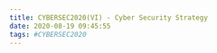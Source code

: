 ```yaml
---
title: CYBERSEC2020(VI) - Cyber Security Strategy
date: 2020-08-19 09:45:55
tags: #CYBERSEC2020
---
```

